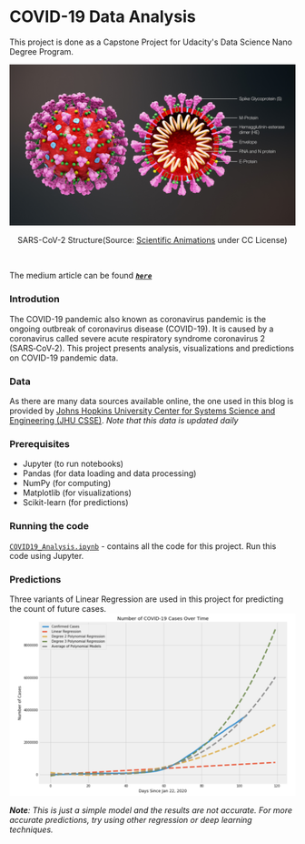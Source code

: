 # COVID-19 Data Analysis

This project is done as a Capstone Project for Udacity's Data Science Nano Degree Program.

![SARS-CoV-2 Structure](https://github.com/chaitanyakasaraneni/covid19_analysis/blob/master/images/covid_structure.jpg)
<p align="center"> SARS-CoV-2 Structure(Source:  <a href="https://www.scientificanimations.com/wiki-images/">Scientific Animations</a>  under CC License)</p>

<br>

The medium article can be found ***[`here`](https://link.medium.com/1nwDILkbp9)***

### Introdution
The COVID-19 pandemic also known as coronavirus pandemic is the ongoing outbreak of coronavirus disease (COVID-19). It is caused by a coronavirus called severe acute respiratory syndrome coronavirus 2 (SARS‑CoV‑2).
This project presents analysis, visualizations and predictions on COVID-19 pandemic data.

### Data
As there are many data sources available online, the one used in this blog is provided by [Johns Hopkins University Center for Systems Science and Engineering (JHU CSSE)](https://github.com/CSSEGISandData/COVID-19). 
*Note that this data is updated daily*

### Prerequisites
- Jupyter (to run notebooks)
- Pandas (for data loading and data processing)
- NumPy (for computing)
- Matplotlib (for visualizations)
- Scikit-learn (for predictions)

### Running the code
[`COVID19_Analysis.ipynb`](https://github.com/chaitanyakasaraneni/covid19_analysis/blob/master/COVID19_Analysis.ipynb) - contains all the code for this project. Run this code using Jupyter.

### Predictions
Three variants of Linear Regression are used in this project for predicting the count of future cases.
![Future Predictions](https://github.com/chaitanyakasaraneni/covid19_analysis/blob/master/images/Future_Predictions-updated.png)

***Note**: This is just a simple model and the results are not accurate. For more accurate predictions, try using other regression or deep learning techniques.*
